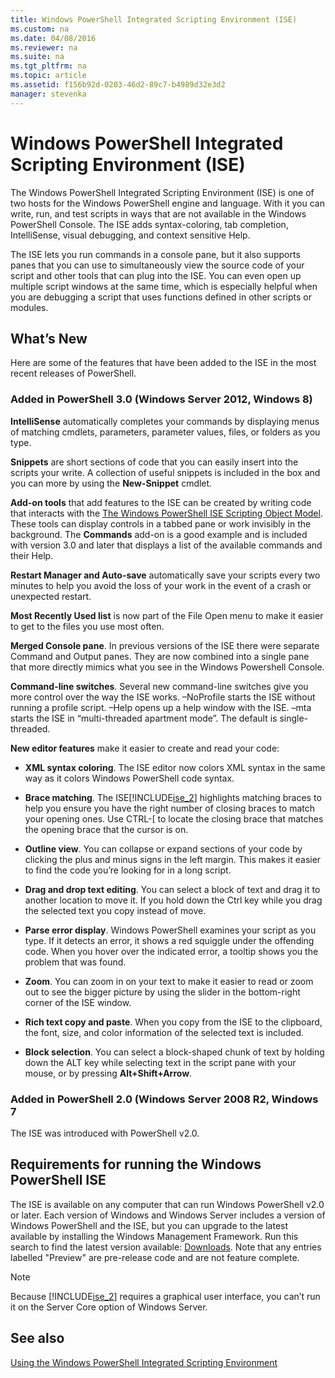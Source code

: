```yaml
---
title: Windows PowerShell Integrated Scripting Environment (ISE)
ms.custom: na
ms.date: 04/08/2016
ms.reviewer: na
ms.suite: na
ms.tgt_pltfrm: na
ms.topic: article
ms.assetid: f156b92d-0203-46d2-89c7-b4989d32e3d2
manager: stevenka
---
```

# Windows PowerShell Integrated Scripting Environment (ISE)
The Windows PowerShell Integrated Scripting Environment (ISE) is one of two hosts for the Windows PowerShell engine and language. With it you can write, run, and test scripts in ways that are not available in the Windows PowerShell Console. The ISE adds syntax\-coloring, tab completion, IntelliSense, visual debugging, and context sensitive Help.

The ISE lets you run commands in a console pane, but it also supports panes that you can use to simultaneously view the source code of your script and other tools that can plug into the ISE. You can even open up multiple script windows at the same time, which is especially helpful when you are debugging a script that uses functions defined in other scripts or modules.

## <a name="BKMK_NEW"></a>What’s New
Here are some of the features that have been added to the ISE in the most recent releases of PowerShell.

### Added in PowerShell 3.0 (Windows Server 2012, Windows 8)
**IntelliSense** automatically completes your commands by displaying menus of matching cmdlets, parameters, parameter values, files, or folders as you type.

**Snippets** are short sections of code that you can easily insert into the scripts your write. A collection of useful snippets is included in the box and you can more by using the **New\-Snippet** cmdlet.

**Add\-on tools** that add features to the ISE can be created by writing code that interacts with the [The Windows PowerShell ISE Scripting Object Model](assetId:///69b047d0-da79-413e-b948-8e45d05d1f85). These tools can display controls in a tabbed pane or work invisibly in the background. The **Commands** add\-on is a good example and is included with version 3.0 and later that displays a list of the available commands and their Help.

**Restart Manager and Auto\-save** automatically save your scripts every two minutes to help you avoid the loss of your work in the event of a crash or unexpected restart.

**Most Recently Used list** is now part of the File Open menu to make it easier to get to the files you use most often.

**Merged Console pane**. In previous versions of the ISE there were separate Command and Output panes. They are now combined into a single pane that more directly mimics what you see in the Windows Powershell Console.

**Command\-line switches**. Several new command\-line switches give you more control over the way the ISE works. –NoProfile starts the ISE without running a profile script. –Help opens up a help window with the ISE. –mta starts the ISE in “multi\-threaded apartment mode”. The default is single\-threaded.

**New editor features** make it easier to create and read your code:

-   **XML syntax coloring**. The ISE editor now colors XML syntax in the same way as it colors Windows PowerShell code syntax.

-   **Brace matching**. The ISE[!INCLUDE[ise_2](../../Topics/Powershell_ISE/includes/ise_2_md.md)] highlights matching braces to help you ensure you have the right number of closing braces to match your opening ones. Use CTRL\-\[ to locate the closing brace that matches the opening brace that the cursor is on.

-   **Outline view**. You can collapse or expand sections of your code by clicking the plus and minus signs in the left margin. This makes it easier to find the code you’re looking for in a long script.

-   **Drag and drop text editing**. You can select a block of text and drag it to another location to move it. If you hold down the Ctrl key while you drag the selected text you copy instead of move.

-   **Parse error display**. Windows PowerShell examines your script as you type. If it detects an error, it shows a red squiggle under the offending code. When you hover over the indicated error, a tooltip shows you the problem that was found.

-   **Zoom**. You can zoom in on your text to make it easier to read or zoom out to see the bigger picture by using the slider in the bottom\-right corner of the ISE window.

-   **Rich text copy and paste**. When you copy from the ISE to the clipboard, the font, size, and color information of the selected text is included.

-   **Block selection**. You can select a block\-shaped chunk of text by holding down the ALT key while selecting text in the script pane with your mouse, or by pressing **Alt\+Shift\+Arrow**.

### Added in PowerShell 2.0 (Windows Server 2008 R2, Windows 7
The ISE was introduced with PowerShell v2.0.

## Requirements for running the Windows PowerShell ISE
The ISE is available on any computer that can run Windows PowerShell v2.0 or later. Each version of Windows and Windows Server includes a version of Windows PowerShell and the ISE, but you can upgrade to the latest available by installing the Windows Management Framework. Run this search to find the latest version available: [Downloads](http://www.microsoft.com/en-us/search/DownloadResults.aspx?q=%22windows%20management%20framework%22%20PowerShell&sortby=Relevancy~Descending). Note that any entries labelled "Preview" are pre\-release code and are not feature complete.

> [!NOTE]
> Because [!INCLUDE[ise_2](../../Topics/Powershell_ISE/includes/ise_2_md.md)] requires a graphical user interface, you can’t run it on the Server Core option of Windows Server.

## <a name="BKMK_LINKS"></a>See also
[Using the Windows PowerShell Integrated Scripting Environment](http://technet.microsoft.com/library/cc732148.aspx)

